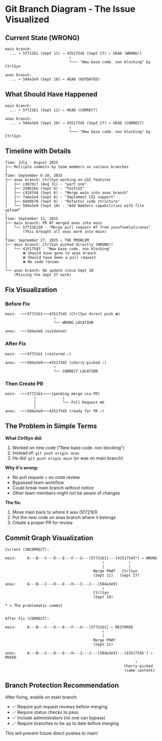 # Git Branch Diagram - The Issue Visualized

## Current State (WRONG)

```
main branch:
  ... → 5f721b1 (Sept 11) → 43517545 (Sept 27) ← HEAD (WRONG!)
                             ↑
                             └─── "New base code. non blocking" by CtrlSyn

anas branch:
  ... → 504a3e9 (Sept 10) ← HEAD (OUTDATED)
```

## What Should Have Happened

```
main branch:
  ... → 5f721b1 (Sept 11) ← HEAD (CORRECT)

anas branch:
  ... → 504a3e9 (Sept 10) → 43517545 (Sept 27) ← HEAD (CORRECT)
                             ↑
                             └─── "New base code. non blocking" by CtrlSyn
```

## Timeline with Details

```
Time: July - August 2025
├── Multiple commits by team members on various branches
│
Time: September 6-10, 2025
├── anas branch: CtrlSyn working on CGI features
│   ├── cdd7dc7 (Aug 31) - "part one"
│   ├── 2d4b1be (Sept 6) - "TestCGI"
│   ├── c918f44 (Sept 6) - "Merge main into anas branch"
│   ├── 7abe2e4 (Sept 8) - "Implement CGI support"
│   ├── 60d0b70 (Sept 9) - "Refactor code structure"
│   └── 504a3e9 (Sept 10) - "Add WebServ capabilities with file upload"
│
Time: September 11, 2025
├── main branch: PR #7 merged anas into main
│   └── 5f721b158 - "Merge pull request #7 from yusufsemlali/anas"
│       (This brought all anas work into main)
│
Time: September 27, 2025 ⚠️ THE PROBLEM
├── main branch: CtrlSyn pushed directly (WRONG!)
│   └── 43517545 - "New base code. non blocking"
│       ❌ Should have gone to anas branch
│       ❌ Should have been a pull request
│       ❌ No code review
│
└── anas branch: No update since Sept 10
    (Missing the Sept 27 work)
```

## Fix Visualization

### Before Fix
```
main:  ───5f721b1───43517545 (CtrlSyn direct push ❌)
                      ↑
                      └── WRONG LOCATION

anas:  ───504a3e9 (outdated)
```

### After Fix
```
main:  ───5f721b1 (restored ✓)

anas:  ───504a3e9───43517545 (cherry-picked ✓)
                      ↑
                      └── CORRECT LOCATION
```

### Then Create PR
```
main:  ───5f721b1────[pending merge via PR]
             ↑            ↑
             │            └── Pull Request #X
             │
anas:  ───504a3e9───43517545 (ready for PR ✓)
```

## The Problem in Simple Terms

**What CtrlSyn did:**
1. Worked on new code ("New base code. non blocking")
2. Instead of: `git push origin anas`
3. He did: `git push origin main` (or was on main branch)

**Why it's wrong:**
- No pull request = no code review
- Bypassed team workflow
- Could break main branch without notice
- Other team members might not be aware of changes

**The fix:**
1. Move main back to where it was (5f721b1)
2. Put the new code on anas branch where it belongs
3. Create a proper PR for review

## Commit Graph Visualization

```
Current (INCORRECT):
                    
main:     A---B---C---D---E---F---G---[5f721b1]---[43517545*] ← WRONG
                                            ↑           ↑
                                            |           |
                                        Merge PR#7   CtrlSyn
                                        (Sept 11)   (Sept 27)

anas:     A---B---C---D---E---H---I---J---[504a3e9]
                                            ↑
                                        CtrlSyn
                                        (Sept 10)

* = The problematic commit


After Fix (CORRECT):

main:     A---B---C---D---E---F---G---[5f721b1] ← RESTORED
                                            ↑
                                            |
                                        Merge PR#7
                                        (Sept 11)

anas:     A---B---C---D---E---H---I---J---[504a3e9]---[43517545'] ← MOVED
                                                           ↑
                                                      Cherry-picked
                                                      (same content)
```

## Branch Protection Recommendation

After fixing, enable on main branch:
- ✅ Require pull request reviews before merging
- ✅ Require status checks to pass
- ✅ Include administrators (no one can bypass)
- ✅ Require branches to be up to date before merging

This will prevent future direct pushes to main!
